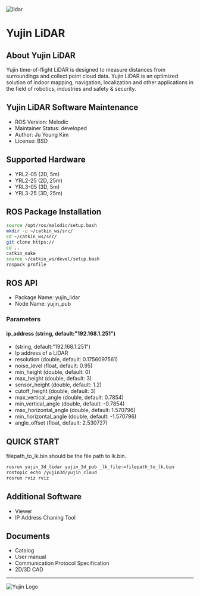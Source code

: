![lidar](https://upload.wikimedia.org/wikipedia/commons/2/22/Yujin_lidar.jpg "Yujin Lidar")
# Yujin LiDAR

## About Yujin LiDAR

Yujin time-of-flight LiDAR is designed to measure distances from surroundings and collect point cloud data. Yujin LiDAR is an optimized solution of indoor mapping, navigation, localization and other applications in the field of robotics, industries and safety & security.

## Yujin LiDAR Software Maintenance

- ROS Version: Melodic
- Maintainer Status: developed
- Author: Ju Young Kim
- License: BSD

## Supported Hardware

- YRL2-05 (2D, 5m)
- YRL2-25 (2D, 25m)
- YRL3-05 (3D, 5m)
- YRL3-25 (3D, 25m)

## ROS Package Installation

```bash
source /opt/ros/melodic/setup.bash
mkdir -p ~/catkin_ws/src/
cd ~/catkin_ws/src/
git clone https://
cd ..
catkin_make
source ~/catkin_ws/devel/setup.bash
rospack profile
```

## ROS API
- Package Name: yujin_lidar
- Node Name: yujin_pub
### Parameters
#### ip_address (string, default:"192.168.1.251")
- (string, default:"192.168.1.251")
- Ip address of a LiDAR
- resolution (double, default: 0.1756097561)
- noise_level (float, default: 0.95)
- min_height (double, default: 0)
- max_height (double, default: 3)
- sensor_height (double, default: 1.2)
- cutoff_height (double, default: 3)
- max_vertical_angle (double, default: 0.7854)
- min_vertical_angle (double, default: -0.7854)
- max_horizontal_angle (double, default: 1.570796)
- min_horizontal_angle (double, default: -1.570796)
- angle_offset (float, default: 2.530727)

## QUICK START
filepath_to_lk.bin should be the file path to lk.bin.
```bash
rosrun yujin_3d_lidar yujin_3d_pub _lk_file:=filepath_to_lk.bin
rostopic echo /yujin3d/yujin_cloud
rosrun rviz rviz
```
## Additional Software
- Viewer
- IP Address Chaning Tool
## Documents
- Catalog
- User manual
- Communication Protocol Specification
- 2D/3D CAD

------------------------------------------------------------------------
![Yujin Logo](https://upload.wikimedia.org/wikipedia/commons/0/0f/Yujinrobot_logo.png "Yujin Logo")
